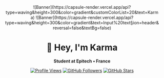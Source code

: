 <div align="center">
![Banner](https://capsule-render.vercel.app/api?type=waving&height=300&color=gradient&customColorList=20&text=Karma)
![Banner](https://capsule-render.vercel.app/api?type=waving&height=300&color=gradient&text=Input%20text&section=header&reversal=false&textBg=false)
  
# 👋 Hey, I'm **Karma**
**Student at Epitech • France**

[![Profile Views](https://komarev.com/ghpvc/?username=ItsKarmaOff&color=blueviolet&style=flat-square)](https://github.com/ItsKarmaOff)
[![GitHub Followers](https://img.shields.io/github/followers/ItsKarmaOff?label=Followers&style=flat-square&color=orange)](https://github.com/ItsKarmaOff?tab=followers)
[![GitHub Stars](https://img.shields.io/github/stars/ItsKarmaOff?label=Stars&style=flat-square&color=yellow)](https://github.com/ItsKarmaOff?tab=repositories)
</div>
